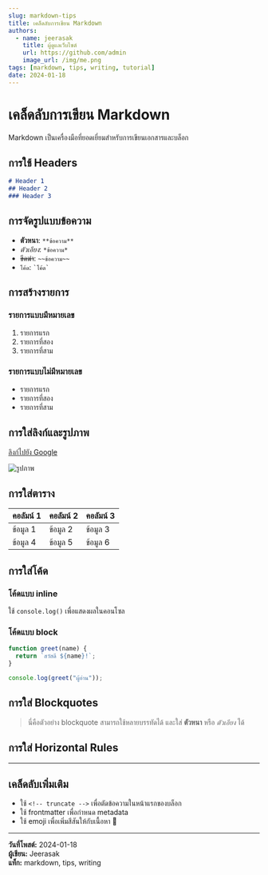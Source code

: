 ```yaml
---
slug: markdown-tips
title: เคล็ดลับการเขียน Markdown
authors:
  - name: jeerasak
    title: ผู้ดูแลเว็บไซต์
    url: https://github.com/admin
    image_url: /img/me.png
tags: [markdown, tips, writing, tutorial]
date: 2024-01-18
---
```


# เคล็ดลับการเขียน Markdown

Markdown เป็นเครื่องมือที่ยอดเยี่ยมสำหรับการเขียนเอกสารและบล็อก

<!-- truncate -->

## การใช้ Headers

```markdown
# Header 1
## Header 2
### Header 3
```

## การจัดรูปแบบข้อความ

- **ตัวหนา**: `**ข้อความ**`
- *ตัวเอียง*: `*ข้อความ*`
- ~~ขีดฆ่า~~: `~~ข้อความ~~`
- `โค้ด`: `` `โค้ด` ``

## การสร้างรายการ

### รายการแบบมีหมายเลข
1. รายการแรก
2. รายการที่สอง
3. รายการที่สาม

### รายการแบบไม่มีหมายเลข
- รายการแรก
- รายการที่สอง
- รายการที่สาม

## การใส่ลิงก์และรูปภาพ

[ลิงก์ไปยัง Google](https://google.com)

![รูปภาพ](https://via.placeholder.com/300x200)

## การใส่ตาราง

| คอลัมน์ 1 | คอลัมน์ 2 | คอลัมน์ 3 |
|-----------|-----------|-----------|
| ข้อมูล 1   | ข้อมูล 2   | ข้อมูล 3   |
| ข้อมูล 4   | ข้อมูล 5   | ข้อมูล 6   |

## การใส่โค้ด

### โค้ดแบบ inline
ใช้ `console.log()` เพื่อแสดงผลในคอนโซล

### โค้ดแบบ block
```javascript
function greet(name) {
  return `สวัสดี ${name}!`;
}

console.log(greet("ผู้อ่าน"));
```

## การใส่ Blockquotes

> นี่คือตัวอย่าง blockquote
> สามารถใช้หลายบรรทัดได้
> และใส่ **ตัวหนา** หรือ *ตัวเอียง* ได้

## การใส่ Horizontal Rules

---

## เคล็ดลับเพิ่มเติม

- ใช้ `<!-- truncate -->` เพื่อตัดข้อความในหน้าแรกของบล็อก
- ใช้ frontmatter เพื่อกำหนด metadata
- ใช้ emoji เพื่อเพิ่มสีสันให้กับเนื้อหา 🎉

---

**วันที่โพสต์:** 2024-01-18  
**ผู้เขียน:** Jeerasak  
**แท็ก:** markdown, tips, writing
